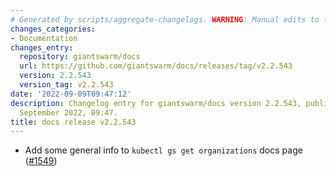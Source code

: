 ```yaml
---
# Generated by scripts/aggregate-changelogs. WARNING: Manual edits to this files will be overwritten.
changes_categories:
- Documentation
changes_entry:
  repository: giantswarm/docs
  url: https://github.com/giantswarm/docs/releases/tag/v2.2.543
  version: 2.2.543
  version_tag: v2.2.543
date: '2022-09-09T09:47:12'
description: Changelog entry for giantswarm/docs version 2.2.543, published on 09
  September 2022, 09:47.
title: docs release v2.2.543
---
```


- Add some general info to `kubectl gs get organizations` docs page ([#1549](https://github.com/giantswarm/docs/pull/1549))
